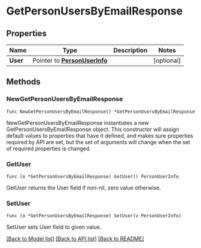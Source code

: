 # GetPersonUsersByEmailResponse

## Properties

Name | Type | Description | Notes
------------ | ------------- | ------------- | -------------
**User** | Pointer to [**PersonUserInfo**](PersonUserInfo.md) |  | [optional] 

## Methods

### NewGetPersonUsersByEmailResponse

`func NewGetPersonUsersByEmailResponse() *GetPersonUsersByEmailResponse`

NewGetPersonUsersByEmailResponse instantiates a new GetPersonUsersByEmailResponse object.
This constructor will assign default values to properties that have it defined,
and makes sure properties required by API are set, but the set of arguments
will change when the set of required properties is changed.

### GetUser

`func (o *GetPersonUsersByEmailResponse) GetUser() PersonUserInfo`

GetUser returns the User field if non-nil, zero value otherwise.

### SetUser

`func (o *GetPersonUsersByEmailResponse) SetUser(v PersonUserInfo)`

SetUser sets User field to given value.


[[Back to Model list]](../README.md#documentation-for-models) [[Back to API list]](../README.md#documentation-for-api-endpoints) [[Back to README]](../README.md)



